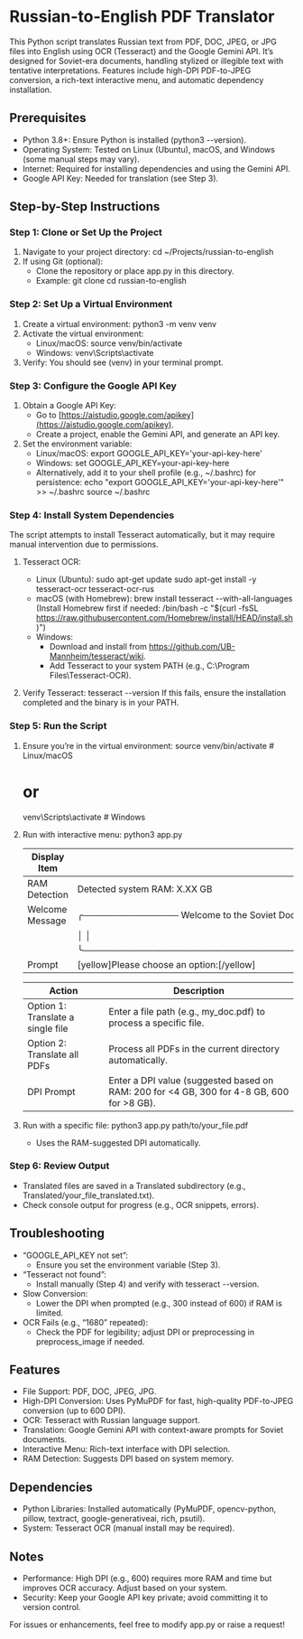 # Russian-to-English PDF Translator

This Python script translates Russian text from PDF, DOC, JPEG, or JPG files into English using OCR (Tesseract) and the Google Gemini API. It’s designed for Soviet-era documents, handling stylized or illegible text with tentative interpretations. Features include high-DPI PDF-to-JPEG conversion, a rich-text interactive menu, and automatic dependency installation.

## Prerequisites

- Python 3.8+: Ensure Python is installed (python3 --version).
- Operating System: Tested on Linux (Ubuntu), macOS, and Windows (some manual steps may vary).
- Internet: Required for installing dependencies and using the Gemini API.
- Google API Key: Needed for translation (see Step 3).

## Step-by-Step Instructions

### Step 1: Clone or Set Up the Project
1. Navigate to your project directory:
   cd ~/Projects/russian-to-english
2. If using Git (optional):
   - Clone the repository or place app.py in this directory.
   - Example:
     git clone <repository-url>
     cd russian-to-english

### Step 2: Set Up a Virtual Environment
1. Create a virtual environment:
   python3 -m venv venv
2. Activate the virtual environment:
   - Linux/macOS:
     source venv/bin/activate
   - Windows:
     venv\Scripts\activate
3. Verify: You should see (venv) in your terminal prompt.

### Step 3: Configure the Google API Key
1. Obtain a Google API Key:
   - Go to [https://aistudio.google.com/apikey](https://aistudio.google.com/apikey).
   - Create a project, enable the Gemini API, and generate an API key.
2. Set the environment variable:
   - Linux/macOS:
     export GOOGLE_API_KEY='your-api-key-here'
   - Windows:
     set GOOGLE_API_KEY=your-api-key-here
   - Alternatively, add it to your shell profile (e.g., ~/.bashrc) for persistence:
     echo "export GOOGLE_API_KEY='your-api-key-here'" >> ~/.bashrc
     source ~/.bashrc

### Step 4: Install System Dependencies
The script attempts to install Tesseract automatically, but it may require manual intervention due to permissions.

1. Tesseract OCR:
   - Linux (Ubuntu):
     sudo apt-get update
     sudo apt-get install -y tesseract-ocr tesseract-ocr-rus
   - macOS (with Homebrew):
     brew install tesseract --with-all-languages
     (Install Homebrew first if needed: /bin/bash -c "$(curl -fsSL https://raw.githubusercontent.com/Homebrew/install/HEAD/install.sh)")
   - Windows:
     - Download and install from https://github.com/UB-Mannheim/tesseract/wiki.
     - Add Tesseract to your system PATH (e.g., C:\Program Files\Tesseract-OCR).

2. Verify Tesseract:
   tesseract --version
   If this fails, ensure the installation completed and the binary is in your PATH.

### Step 5: Run the Script
1. Ensure you’re in the virtual environment:
   source venv/bin/activate  # Linux/macOS
   # or
   venv\Scripts\activate     # Windows
2. Run with interactive menu:
   python3 app.py

   | Display Item                  | Details                                                                 |
   |-------------------------------|-------------------------------------------------------------------------|
   | RAM Detection                 | Detected system RAM: X.XX GB                                            |
   | Welcome Message               | ╭─────────────── Welcome to the Soviet Document Translator ───────────────╮ |
   |                               | │                                                                         │ |
   |                               | ╰─────────────────────────────────────────────────────────────────────────╯ |
   | Prompt                        | [yellow]Please choose an option:[/yellow]                               |

   | Action                        | Description                                                             |
   |-------------------------------|-------------------------------------------------------------------------|
   | Option 1: Translate a single file | Enter a file path (e.g., my_doc.pdf) to process a specific file.       |
   | Option 2: Translate all PDFs  | Process all PDFs in the current directory automatically.                |
   | DPI Prompt                    | Enter a DPI value (suggested based on RAM: 200 for <4 GB, 300 for 4-8 GB, 600 for >8 GB). |

3. Run with a specific file:
   python3 app.py path/to/your_file.pdf
   - Uses the RAM-suggested DPI automatically.

### Step 6: Review Output
- Translated files are saved in a Translated subdirectory (e.g., Translated/your_file_translated.txt).
- Check console output for progress (e.g., OCR snippets, errors).

## Troubleshooting

- “GOOGLE_API_KEY not set”:
  - Ensure you set the environment variable (Step 3).
- “Tesseract not found”:
  - Install manually (Step 4) and verify with tesseract --version.
- Slow Conversion:
  - Lower the DPI when prompted (e.g., 300 instead of 600) if RAM is limited.
- OCR Fails (e.g., “1680” repeated):
  - Check the PDF for legibility; adjust DPI or preprocessing in preprocess_image if needed.

## Features
- File Support: PDF, DOC, JPEG, JPG.
- High-DPI Conversion: Uses PyMuPDF for fast, high-quality PDF-to-JPEG conversion (up to 600 DPI).
- OCR: Tesseract with Russian language support.
- Translation: Google Gemini API with context-aware prompts for Soviet documents.
- Interactive Menu: Rich-text interface with DPI selection.
- RAM Detection: Suggests DPI based on system memory.

## Dependencies
- Python Libraries: Installed automatically (PyMuPDF, opencv-python, pillow, textract, google-generativeai, rich, psutil).
- System: Tesseract OCR (manual install may be required).

## Notes
- Performance: High DPI (e.g., 600) requires more RAM and time but improves OCR accuracy. Adjust based on your system.
- Security: Keep your Google API key private; avoid committing it to version control.

For issues or enhancements, feel free to modify app.py or raise a request!
